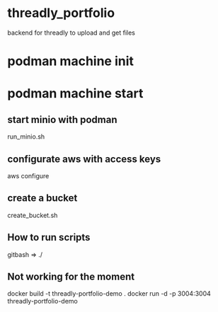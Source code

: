 # threadly_portfolio
backend for threadly to upload and get files

# podman machine init
# podman machine start

## start minio with podman 
run_minio.sh

## configurate aws with access keys
aws configure

## create a bucket
create_bucket.sh

## How to run scripts
gitbash => ./<fileName>

## Not working for the moment
docker build -t threadly-portfolio-demo . 
docker run -d -p 3004:3004 threadly-portfolio-demo